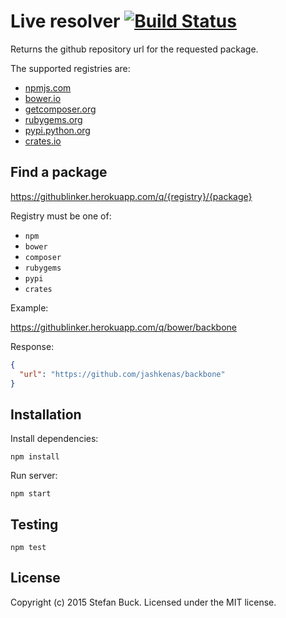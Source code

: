 # Live resolver [![Build Status][travis-image]][travis-url]

Returns the github repository url for the requested package.

The supported registries are:
  - [npmjs.com](https://npmjs.com)
  - [bower.io](http:/bower.io)
  - [getcomposer.org](https://getcomposer.org)
  - [rubygems.org](https://rubygems.org)
  - [pypi.python.org](https://pypi.python.org)
  - [crates.io](https://crates.io)
  
## Find a package

https://githublinker.herokuapp.com/q/{registry}/{package}

Registry must be one of:
  - `npm`
  - `bower`
  - `composer`
  - `rubygems`
  - `pypi`
  - `crates`

Example:

https://githublinker.herokuapp.com/q/bower/backbone

Response:

```json
{
  "url": "https://github.com/jashkenas/backbone"
}
```

## Installation

Install dependencies:

`npm install`

Run server:

`npm start`

## Testing

`npm test`


## License

Copyright (c) 2015 Stefan Buck. Licensed under the MIT license.


[travis-url]: https://travis-ci.org/OctoLinker/live-resolver
[travis-image]: https://travis-ci.org/OctoLinker/live-resolver.svg?branch=master
